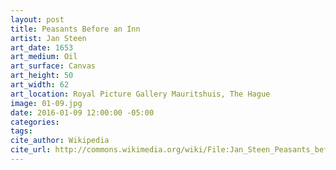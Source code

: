```yaml
---
layout: post
title: Peasants Before an Inn
artist: Jan Steen
art_date: 1653
art_medium: Oil
art_surface: Canvas
art_height: 50
art_width: 62
art_location: Royal Picture Gallery Mauritshuis, The Hague
image: 01-09.jpg
date: 2016-01-09 12:00:00 -05:00
categories:
tags:
cite_author: Wikipedia
cite_url: http://commons.wikimedia.org/wiki/File:Jan_Steen_Peasants_before_an_Inn.jpg
---
```

